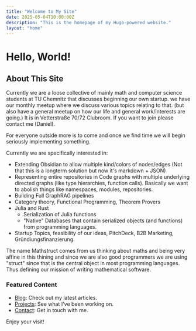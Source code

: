 ```yaml
---
title: "Welcome to My Site"
date: 2025-05-04T10:00:00Z
description: "This is the homepage of my Hugo-powered website."
layout: "home"
---
```


# Hello, World!

## About This Site

Currently we are a loose collective of mainly math and computer science students at TU Chemnitz that discusses beginning our own startup. we have our monthly meetup where we discuss various topics relating to that. (but also have a general meetup on how our life and general work/interests are going.) It is in Vetterstraße 70/72 Clubroom. If you want to join please contact me (Daniel).

For everyone outside more is to come and once we find time we will begin seriously implementing something.

Currently we are specifically interested in:

- Extending Obsidian to allow multiple kind/colors of nodes/edges (Not that this is a longterm solution but now it's markdown + JSON)
- Representing entire repositories in Code graphs with multiple underlying directed graphs (like type hierarchies, function calls). Basically we want to abolish things like namespaces, modules, repositories.
- Building Full GraphRAG pipelines
- Category theory, Functional Programming, Theorem Provers
- Julia and Rust
  - Serialization of Julia functions
  - "Native" Databases that contain serialized objects (and functions) from programming languages.
- Startup Topics, feasibility of our ideas, PitchDeck, B2B Marketing, Gründiungsfinanzierung.

The name Mathstruct comes from us thinking about maths and being very affine in this thining and since we are also good programmers we are using "struct" since that is the central object in most programming languages. Thus defining our mission of writing mathematical software.

### Featured Content

- [Blog](/blog): Check out my latest articles.
- [Projects](/projects): See what I've been working on.
- [Contact](/contact): Get in touch with me.

Enjoy your visit!

